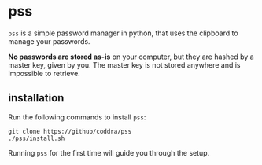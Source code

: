 # pss
`pss` is a simple password manager in python, that uses the clipboard to manage your passwords.

**No passwords are stored as-is** on your computer, but they are hashed by a master key, given by you. The master key is not stored anywhere and is impossible to retrieve.

## installation

Run the following commands to install `pss`:

```
git clone https://github/coddra/pss
./pss/install.sh
```

Running `pss` for the first time will guide you through the setup.
